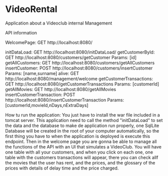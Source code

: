 # VideoRental
Application about a Videoclub internal Management

API information

WelcomePage:	 		    GET  http://localhost:8080/

initDataLoad:	 		    GET  http://localhost:8080/initDataLoad/
getCustomerById: 		    GET  http://localhost:8080/customers/getCustomer  		Params: [id] 
getAllCustomers: 		    GET  http://localhost:8080/customers/getAllCustomers
insertCustomer:  		    POST http://localhost:8080/customers/insertCustomer 	Params: [name,surname]
alive: 	         		    GET  http://localhost:8080/management/welcome
getCustomerTransactions:    GET  http://localhost:8080/getCustomerTransactions			Params: [customerId]
getAllMovies:			    GET  http://localhost:8080/getAllMovies
insertCustomerTransaction:	POST http://localhost:8080/insertCustomerTransaction			Params: [customerId,movieId,nDays,nExtraDays]

How tu run the application: You just have to install the war file included in a tomcat server.
This application need to call the method "initDataLoad" to set the data and the database to make de application run properly, 
one SqlLite Database will be created in the root of your computer automatically,
so the first thing you have to when the application is deployed is execute this endpoint.
Then in the welcome page you are gonna be able to manage all the functions of the API with an UI that simulates a VideoClub.
You will have one table with all your customers, and when you click on each one, one table with the customers transactions will appear, there you can
check allf the movies that the user has rent, and the prices, and the glossary of the prices with details of delay time and the price charged.
